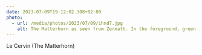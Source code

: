 ```yaml
---
date: 2023-07-09T19:12:02.308+02:00
photo:
  - url: /media/photos/2023/07/09/ihnd7.jpg
    alt: The Matterhorn as seen from Zermatt. In the foreground, green pastures and mountains. In the background, the Matterhorn stands out against a blue sky with a few clouds caressing its summit.
---
```

Le Cervin (The Matterhorn)
